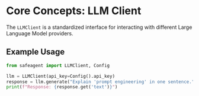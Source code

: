 # Core Concepts: LLM Client

The `LLMClient` is a standardized interface for interacting with different Large Language Model providers.

## Example Usage
```python
from safeagent import LLMClient, Config

llm = LLMClient(api_key=Config().api_key)
response = llm.generate("Explain 'prompt engineering' in one sentence.")
print(f"Response: {response.get('text')}")
```